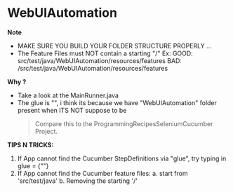 # WebUIAutomation

**Note**
- MAKE SURE YOU BUILD YOUR FOLDER STRUCTURE PROPERLY ...
- The Feature Files must NOT contain a starting "/"
Ex: 
GOOD: src/test/java/WebUIAutomation/resources/features
BAD:  /src/test/java/WebUIAutomation/resources/features

**Why ?**
- Take a look at the MainRunner.java
- The glue is "", i think its because we have "WebUIAutomation" folder present when ITS NOT suppose  to be
	> Compare this to the ProgrammingRecipesSeleniumCucumber Project. 

**TIPS N TRICKS:**
1. If App cannot find the Cucumber StepDefinitions via "glue", try typing in
glue = {""}
2. If App cannot find the Cucumber feature files:
a. start from 'src/test/java'
b. Removing the starting '/'
